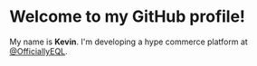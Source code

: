 # Welcome to my GitHub profile!

My name is **Kevin**. I'm developing a hype commerce platform at [@OfficiallyEQL](https://eql.xyz/).
